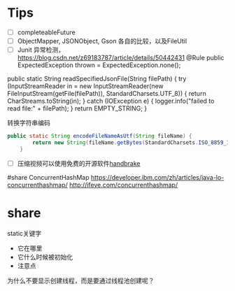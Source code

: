 # Tips
- [ ] completeableFuture
- [ ] ObjectMapper, JSONObject, Gson 各自的比较，以及FileUtil
- [ ] Junit 异常检测，https://blog.csdn.net/z69183787/article/details/50442431
@Rule
public ExpectedException thrown = ExpectedException.none();

public static String readSpecifiedJsonFile(String filePath) {
        try (InputStreamReader in = new InputStreamReader(new FileInputStream(getFile(filePath)), StandardCharsets.UTF_8)) {
            return CharStreams.toString(in);
        } catch (IOException e) {
            logger.info("failed to read file:" + filePath);
        }
        return EMPTY_STRING;
    }

转换字符串编码
```java
public static String encodeFileNameAsUtf(String fileName) {
        return new String(fileName.getBytes(StandardCharsets.ISO_8859_1), StandardCharsets.UTF_8);
    }
```

- [ ] 压缩视频可以使用免费的开源软件[handbrake](https://github.com/HandBrake/HandBrake)

#share
ConcurrentHashMap https://developer.ibm.com/zh/articles/java-lo-concurrenthashmap/
http://ifeve.com/concurrenthashmap/

# share
static关键字
- 它在哪里
- 它什么时候被初始化
- 注意点

为什么不要显示创建线程，而是要通过线程池创建呢？
